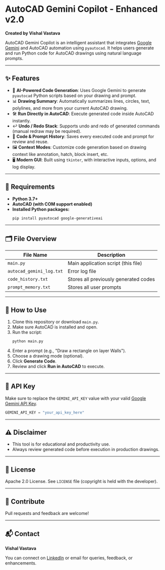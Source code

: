 # AutoCAD Gemini Copilot - Enhanced v2.0

**Created by Vishal Vastava**

AutoCAD Gemini Copilot is an intelligent assistant that integrates [Google Gemini](https://ai.google) and AutoCAD automation using `pyautocad`. It helps users generate and run Python code for AutoCAD drawings using natural language prompts.

---

## ✨ Features

- 🧠 **AI-Powered Code Generation**: Uses Google Gemini to generate `pyautocad` Python scripts based on your drawing and prompt.
- 📊 **Drawing Summary**: Automatically summarizes lines, circles, text, polylines, and more from your current AutoCAD drawing.
- 🛠️ **Run Directly in AutoCAD**: Execute generated code inside AutoCAD instantly.
- ↩️ **Undo / Redo Stack**: Supports undo and redo of generated commands (manual redraw may be required).
- 💾 **Code & Prompt History**: Saves every executed code and prompt for review and reuse.
- 🖼️ **Context Modes**: Customize code generation based on drawing context like annotation, hatch, block insert, etc.
- 🖥️ **Modern GUI**: Built using `tkinter`, with interactive inputs, options, and log display.

---

## 🔧 Requirements

- **Python 3.7+**
- **AutoCAD (with COM support enabled)**
- **Installed Python packages:**
  ```bash
  pip install pyautocad google-generativeai
  ```

---

## 🗂 File Overview

| File Name                | Description                                  |
|-------------------------|----------------------------------------------|
| `main.py`               | Main application script (this file)          |
| `autocad_gemini_log.txt`| Error log file                               |
| `code_history.txt`      | Stores all previously generated codes        |
| `prompt_memory.txt`     | Stores all user prompts                      |

---

## 🚀 How to Use

1. Clone this repository or download `main.py`.
2. Make sure AutoCAD is installed and open.
3. Run the script:
   ```bash
   python main.py
   ```
4. Enter a prompt (e.g., "Draw a rectangle on layer Walls").
5. Choose a drawing mode (optional).
6. Click **Generate Code**.
7. Review and click **Run in AutoCAD** to execute.

---

## 🔐 API Key

Make sure to replace the `GEMINI_API_KEY` value with your valid [Google Gemini API Key](https://makersuite.google.com/app/apikey).

```python
GEMINI_API_KEY = "your_api_key_here"
```

---

## ⚠️ Disclaimer

- This tool is for educational and productivity use.
- Always review generated code before execution in production drawings.

---

## 📄 License

Apache 2.0 License. See `LICENSE` file (copyright is held with the developer).

---

## 🤝 Contribute

Pull requests and feedback are welcome!

---

## 📬 Contact

**Vishal Vastava**

You can connect on [LinkedIn](https://www.linkedin.com/VishalVastava) or email for queries, feedback, or enhancements.

